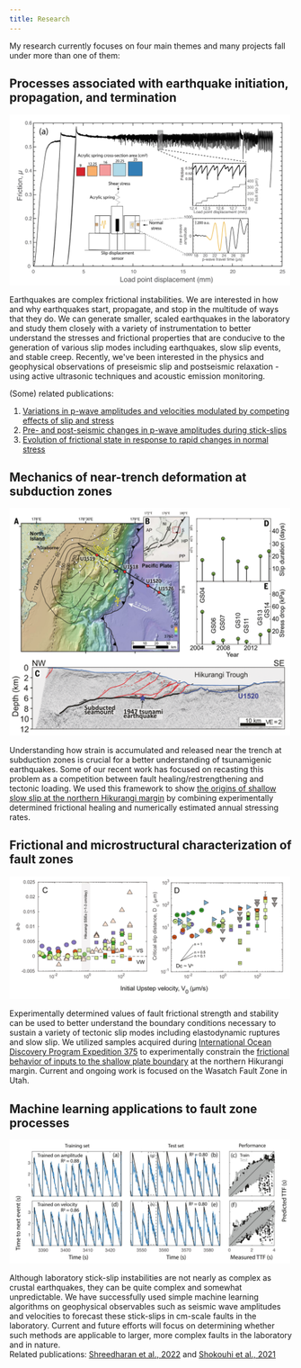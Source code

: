 ```yaml
---
title: Research
---
```


My research currently focuses on four main themes and many projects fall under more than one of them:

## Processes associated with earthquake initiation, propagation, and termination 
<img src="/research/precursor.jpg" alt="Precursory deformation before lab stick-slip events" width="500"/>

Earthquakes are complex frictional instabilities. We are interested in how and why earthquakes start, propagate, and stop in the multitude of ways that they do. We can generate smaller, scaled earthquakes in the laboratory and study them closely with a variety of instrumentation to better understand the stresses and frictional properties that are conducive to the generation of various slip modes including earthquakes, slow slip events, and stable creep. Recently, we've been interested in the physics and geophysical observations of preseismic slip and postseismic relaxation - using active ultrasonic techniques and acoustic emission monitoring.  

(Some) related publications:  
1. [Variations in p-wave amplitudes and velocities modulated by competing effects of slip and stress](https://www.sciencedirect.com/science/article/pii/S0012821X20305677)
2. [Pre- and post-seismic changes in p-wave amplitudes during stick-slips](https://agupubs.onlinelibrary.wiley.com/doi/full/10.1029/2020GL086986)
3. [Evolution of frictional state in response to rapid changes in normal stress](https://agupubs.onlinelibrary.wiley.com/doi/full/10.1029/2018JB016885)

## Mechanics of near-trench deformation at subduction zones
<img src="/research/science.jpg" alt="competition between loading and healing" width="500"/>

Understanding how strain is accumulated and released near the trench at subduction zones is crucial for a better understanding of tsunamigenic earthquakes. Some of our recent work has focused on recasting this problem as a competition between fault healing/restrengthening and tectonic loading. We used this framework to show [the origins of shallow slow slip at the northern Hikurangi margin](https://www.science.org/doi/abs/10.1126/science.adf4930) by combining experimentally determined frictional healing and numerically estimated annual stressing rates.  

## Frictional and microstructural characterization of fault zones
<img src="/research/hikurangi.jpg" alt="Frictional stability of Hikurangi inputs" width="500"/>

Experimentally determined values of fault frictional strength and stability can be used to better understand the boundary conditions necessary to sustain a variety of tectonic slip modes including elastodynamic ruptures and slow slip. We utilized samples acquired during [International Ocean Discovery Program Expedition 375](http://iodp.tamu.edu/scienceops/expeditions/hikurangi_subduction_margin.html) to experimentally constrain the [frictional behavior of inputs to the shallow plate boundary](https://agupubs.onlinelibrary.wiley.com/doi/full/10.1029/2021GC010107) at the northern Hikurangi margin. Current and ongoing work is focused on the Wasatch Fault Zone in Utah. 

## Machine learning applications to fault zone processes
<img src="/research/forecasting.jpg" alt="Forecasting laboratory stick-slip instabilities" width="500"/>

Although laboratory stick-slip instabilities are not nearly as complex as crustal earthquakes, they can be quite complex and somewhat unpredictable. We have successfully used simple machine learning algorithms on geophysical observables such as seismic wave amplitudes and velocities to forecast these stick-slips in cm-scale faults in the laboratory. Current and future efforts will focus on determining whether such methods are applicable to larger, more complex faults in the laboratory and in nature.  
Related publications: [Shreedharan et al., 2022](https://agupubs.onlinelibrary.wiley.com/doi/full/10.1029/2020JB021588) and [Shokouhi et al., 2021](https://agupubs.onlinelibrary.wiley.com/doi/full/10.1029/2021GL093187)
